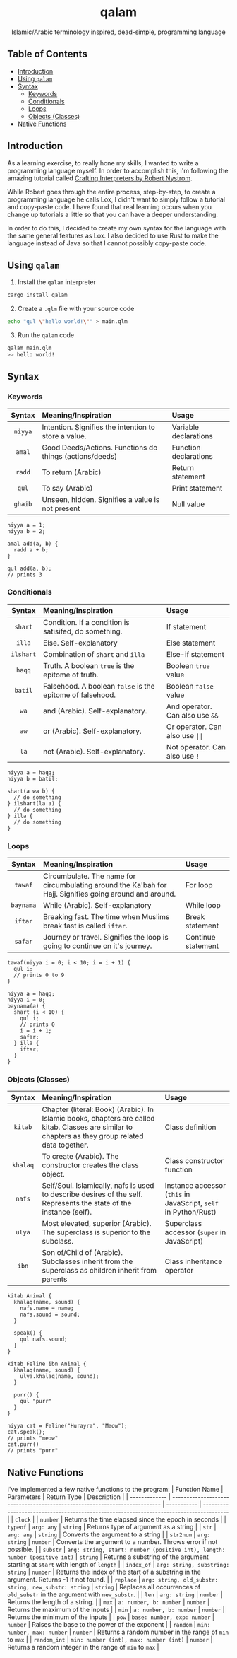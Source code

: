 <div align="center">
<h1>qalam</h1>
<p>Islamic/Arabic terminology inspired, dead-simple, programming language</p>
</div>

## Table of Contents
- [Introduction](#introduction)
- [Using `qalam`](#using-qalam)
- [Syntax](#syntax)
  * [Keywords](#keywords)
  * [Conditionals](#conditionals)
  * [Loops](#loops)
  * [Objects (Classes)](#objects--classes-)
- [Native Functions](#native-functions)

## Introduction
As a learning exercise, to really hone my skills, I wanted to write a programming language myself. In order to accomplish this, I'm following the amazing tutorial called [Crafting Interpreters by Robert Nystrom](https://craftinginterpreters.com/).

While Robert goes through the entire process, step-by-step, to create a programming language he calls Lox, I didn't want to simply follow a tutorial and copy-paste code. I have found that real learning occurs when you change up tutorials a little so that you can have a deeper understanding.

In order to do this, I decided to create my own syntax for the language with the same general features as Lox. I also decided to use Rust to make the language instead of Java so that I cannot possibly copy-paste code.

## Using `qalam`
1. Install the `qalam` interpreter
```bash
cargo install qalam
```

2. Create a `.qlm` file with your source code
```bash
echo "qul \"hello world!\"" > main.qlm
```

3. Run the `qalam` code
```bash
qalam main.qlm
>> hello world!
```

## Syntax
### Keywords
| Syntax | Meaning/Inspiration | Usage |
| :----: | :------------------ | :---- |
| `niyya` | Intention. Signifies the intention to store a value. | Variable declarations |
| `amal` | Good Deeds/Actions. Functions do things (actions/deeds) | Function declarations |
| `radd` | To return (Arabic) | Return statement |
| `qul` | To say (Arabic) | Print statement |
| `ghaib` | Unseen, hidden. Signifies a value is not present | Null value |

```text
niyya a = 1;
niyya b = 2;

amal add(a, b) {
  radd a + b;
}

qul add(a, b);
// prints 3
```

### Conditionals
| Syntax | Meaning/Inspiration | Usage |
| :----: | :------------------ | :---- |
| `shart` | Condition. If a condition is satisifed, do something. | If statement |
| `illa` | Else. Self-explanatory | Else statement |
| `ilshart` | Combination of `shart` and `illa` | Else-if statement |
| `haqq` | Truth. A boolean `true` is the epitome of truth. | Boolean `true` value |
| `batil` | Falsehood. A boolean `false` is the epitome of falsehood. | Boolean `false` value |
| `wa` | and (Arabic). Self-explanatory. | And operator. Can also use `&&` |
| `aw` | or (Arabic). Self-explanatory. | Or operator. Can also use `\|\|` |
| `la` | not (Arabic). Self-explanatory. | Not operator. Can also use `!` |

```text
niyya a = haqq;
niyya b = batil;

shart(a wa b) {
  // do something
} ilshart(la a) {
  // do something
} illa {
  // do something
}
```


### Loops
| Syntax | Meaning/Inspiration | Usage |
| :----: | :------------------ | :---- |
| `tawaf` | Circumbulate. The name for circumbulating around the Ka'bah for Hajj. Signifies going around and around. | For loop |
| `baynama` | While (Arabic). Self-explanatory | While loop |
| `iftar` | Breaking fast. The time when Muslims break fast is called `iftar`. | Break statement |
| `safar` | Journey or travel. Signifies the loop is going to continue on it's journey. | Continue statement |

```text
tawaf(niyya i = 0; i < 10; i = i + 1) {
  qul i; 
  // prints 0 to 9
}

niyya a = haqq;
niyya i = 0;
baynama(a) {
  shart (i < 10) {
    qul i;
    // prints 0 
    i = i + 1;
    safar;
  } illa {
    iftar;
  }
}
```

### Objects (Classes)
| Syntax | Meaning/Inspiration | Usage |
| :----: | :------------------ | :---- |
| `kitab` | Chapter (literal: Book) (Arabic). In Islamic books, chapters are called kitab. Classes are similar to chapters as they group related data together. | Class definition |
| `khalaq` | To create (Arabic). The constructor creates the class object. | Class constructor function |
| `nafs` | Self/Soul. Islamically, nafs is used to describe desires of the self. Represents the state of the instance (self). | Instance accessor (`this` in JavaScript, `self` in Python/Rust) | 
| `ulya` | Most elevated, superior (Arabic). The superclass is superior to the subclass. | Superclass accessor (`super` in JavaScript) |
| `ibn` | Son of/Child of (Arabic). Subclasses inherit from the superclass as children inherit from parents | Class inheritance operator |  

```text
kitab Animal {
  khalaq(name, sound) {
    nafs.name = name;
    nafs.sound = sound;
  }

  speak() {
    qul nafs.sound;
  }
}

kitab Feline ibn Animal {
  khalaq(name, sound) {
    ulya.khalaq(name, sound);
  }

  purr() {
    qul "purr"
  }
}

niyya cat = Feline("Hurayra", "Meow");
cat.speak();
// prints "meow"
cat.purr()
// prints "purr"
```

## Native Functions
I've implemented a few native functions to the program:
| Function Name | Parameters                                                                 | Return Type | Description                                                                             | 
| ------------- | -------------------------------------------------------------------------- | ----------- | --------------------------------------------------------------------------------------- |
| `clock`       |                                                                            | `number`    | Returns the time elapsed since the epoch in seconds                                     |
| `typeof`      | `arg: any`                                                                 | `string`    | Returns type of argument as a string                                                    |
| `str`         | `arg: any`                                                                 | `string`    | Converts the argument to a string                                                       |
| `str2num`     | `arg: string`                                                              | `number`    | Converts the argument to a number. Throws error if not possible.                        |
| `substr`      | `arg: string, start: number (positive int), length: number (positive int)` | `string`    | Returns a substring of the argument starting at `start` with length of `length`         |
| `index_of`    | `arg: string, substring: string`                                           | `number`    | Returns the index of the start of a substring in the argument. Returns -1 if not found. |
| `replace`     | `arg: string, old_substr: string, new_substr: string`                      | `string`    | Replaces all occurrences of `old_substr` in the argument with `new_substr`.             |
| `len`         | `arg: string`                                                              | `number`    | Returns the length of a string.                                                         |
| `max`         | `a: number, b: number`                                                     | `number`    | Returns the maximum of the inputs                                                       |
| `min`         | `a: number, b: number`                                                     | `number`    | Returns the minimum of the inputs                                                       |
| `pow`         | `base: number, exp: number`                                                | `number`    | Raises the base to the power of the exponent                                            |
| `random`      | `min: number, max: number`                                                 | `number`    | Returns a random number in the range of `min` to `max`                                  |
| `random_int`  | `min: number (int), max: number (int)`                                     | `number`    | Returns a random integer in the range of `min` to `max`                                 |